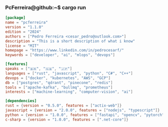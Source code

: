 ### PcFerreira@github:~$ cargo run

```toml
[package]
name = "pcferreira"
version = "1.1.0"
edition = "2024"
authors = ["Pedro Ferreira <cesar_pedro@outlook.com>"]
description = "This is a short description of what i know"
license = "MIT"
homepage = "https://www.linkedin.com/in/pedrocesarf/"
keywords = ["developer", "ai", "mlops", "devops"]

[features]
speaks = ["🇧🇷", "🇬🇧", "🇯🇵"]
languages = ["rust", "javascript", "python", "C#", "C++"]
devops = ["docker", "kubernetes", "AWS", "GCP"]
db = ["postgres", "qdrant", "pinecone", "redis"]
tools = ["apache-kafka", "bullmq", "prometheus"]
interests = ["machine-learning", "computer-vision", "ai"]

[dependencies]
rust = {version = "0.5.0", features = ["actix-web"]}
javascript = {version = "2.0.0", features = ["nodejs", "typescript"]}
python = {version = "1.0.0", features = ["fastapi", "opencv", "pytorch"]}
c-sharp = {version = "1.0.0", features = [".net-core"]}

```


<!--
**PcFerreira/PcFerreira** is a ✨ _special_ ✨ repository because its `README.md` (this file) appears on your GitHub profile.

Here are some ideas to get you started:

- 🔭 I’m currently working on ...
- 🌱 I’m currently learning ...
- 👯 I’m looking to collaborate on ...
- 🤔 I’m looking for help with ...
- 💬 Ask me about ...
- 📫 How to reach me: ...
- 😄 Pronouns: ...
- ⚡ Fun fact: ...
-->
